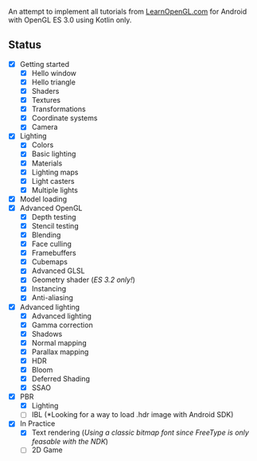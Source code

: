 An attempt to implement all tutorials from [LearnOpenGL.com](https://learnopengl.com/) for Android with OpenGL ES 3.0 using Kotlin only.

## Status

- [x] Getting started
    - [x] Hello window
    - [x] Hello triangle
    - [x] Shaders
    - [x] Textures
    - [x] Transformations
    - [x] Coordinate systems
    - [x] Camera
- [x] Lighting
    - [x] Colors
    - [x] Basic lighting
    - [x] Materials
    - [x] Lighting maps
    - [x] Light casters
    - [x] Multiple lights
- [x] Model loading
- [x] Advanced OpenGL
    - [x] Depth testing
    - [x] Stencil testing
    - [x] Blending
    - [x] Face culling
    - [x] Framebuffers
    - [x] Cubemaps
    - [x] Advanced GLSL
    - [x] Geometry shader (*ES 3.2 only!*)
    - [x] Instancing
    - [x] Anti-aliasing
- [x] Advanced lighting
    - [x] Advanced lighting
    - [x] Gamma correction
    - [x] Shadows
    - [x] Normal mapping
    - [x] Parallax mapping
    - [x] HDR
    - [x] Bloom
    - [x] Deferred Shading
    - [x] SSAO
- [x] PBR
    - [x] Lighting
    - [ ] IBL (*Looking for a way to load .hdr image with Android SDK)
- [x] In Practice
    - [x] Text rendering (*Using a classic bitmap font since FreeType is only feasable with the NDK*)
    - [ ] 2D Game
